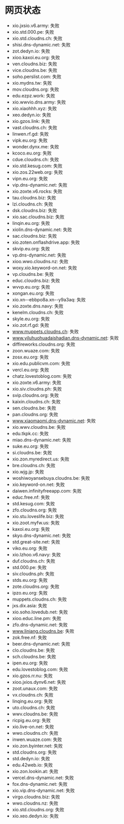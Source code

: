 # 网页状态
- xio.jxsio.v6.army: 失败
- xio.std.000.pe: 失败
- xio.std.cloudns.ch: 失败
- shisi.dns-dynamic.net: 失败
- zot.dedyn.io: 失败
- xioo.kaxoi.eu.org: 失败
- ven.cloudns.biz: 失败
- vice.cloudns.be: 失败
- soho.perslist.com: 失败
- xio.mydns.tw: 失败
- mov.cloudns.org: 失败
- edu.ezpz.work: 失败
- xio.wwvio.dns.army: 失败
- xio.xiaohhh.xyz: 失败
- xeo.dedyn.io: 失败
- xio.gzos.link: 失败
- vast.cloudns.ch: 失败
- linwen.rf.gd: 失败
- vipk.eu.org: 失败
- wonder.dynx.me: 失败
- kcoco.eu.org: 失败
- cdue.cloudns.ch: 失败
- xio.std.kesug.com: 失败
- xio.zos.22web.org: 失败
- vipn.eu.org: 失败
- vip.dns-dynamic.net: 失败
- xio.zoxte.v6.rocks: 失败
- tau.cloudns.biz: 失败
- lzi.cloudns.ch: 失败
- dsk.cloudns.biz: 失败
- xio.sac.cloudns.biz: 失败
- linqin.eu.org: 失败
- xiolin.dns-dynamic.net: 失败
- sac.cloudns.biz: 失败
- xio.zoten.onflashdrive.app: 失败
- skvip.eu.org: 失败
- vp.dns-dynamic.net: 失败
- xioo.wwo.cloudns.nz: 失败
- woxy.xio.keyword-on.net: 失败
- vp.cloudns.be: 失败
- educ.cloudns.biz: 失败
- wvvp.eu.org: 失败
- xongan.eu.org: 失败
- xio.xn--ebbpo8a.xn--y9a3aq: 失败
- xio.zoxte.dns.navy: 失败
- kenelm.cloudns.ch: 失败
- skyle.eu.org: 失败
- xio.zot.rf.gd: 失败
- www.muppets.cloudns.ch: 失败
- www.yiluhuohuadaishadian.dns-dynamic.net: 失败
- diffireworks.cloudns.org: 失败
- zoon.wuaze.com: 失败
- zosx.eu.org: 失败
- xio.edu.publicvm.com: 失败
- vercl.eu.org: 失败
- chatz.lovestoblog.com: 失败
- xio.zoxte.v6.army: 失败
- xio.siv.cloudns.ph: 失败
- svip.cloudns.org: 失败
- kaixin.cloudns.ch: 失败
- sen.cloudns.be: 失败
- pan.cloudns.org: 失败
- www.xiaomaomi.dns-dynamic.net: 失败
- xio.wwv.cloudns.be: 失败
- edu.tkpk.cc: 失败
- miao.dns-dynamic.net: 失败
- suke.eu.org: 失败
- si.cloudns.be: 失败
- xio.zon.myredirect.us: 失败
- bre.cloudns.ch: 失败
- xio.wjg.jp: 失败
- woshiwoyansebuya.cloudns.be: 失败
- xio.keyword-on.net: 失败
- daiwen.infinityfreeapp.com: 失败
- educ.free.nf: 失败
- std.kesug.com: 失败
- zfo.cloudns.org: 失败
- xio.stu.loveslife.biz: 失败
- xio.zoot.myfw.us: 失败
- kaxoi.eu.org: 失败
- skyo.dns-dynamic.net: 失败
- std.great-site.net: 失败
- viko.eu.org: 失败
- xio.lzhoo.v6.navy: 失败
- duf.cloudns.ch: 失败
- std.000.pe: 失败
- siv.cloudns.ph: 失败
- stds.eu.org: 失败
- zote.cloudns.org: 失败
- ipzo.eu.org: 失败
- muppets.cloudns.ch: 失败
- jxs.dix.asia: 失败
- xio.soho.lovedub.net: 失败
- xioo.educ.line.pm: 失败
- zfo.dns-dynamic.net: 失败
- www.liniang.cloudns.be: 失败
- zok.free.nf: 失败
- beer.dns-dynamic.net: 失败
- clo.cloudns.be: 失败
- sch.cloudns.be: 失败
- ipen.eu.org: 失败
- edu.lovestoblog.com: 失败
- xio.gzos.rr.nu: 失败
- xioo.jxios.dynv6.net: 失败
- zoot.unaux.com: 失败
- vx.cloudns.ch: 失败
- linqing.eu.org: 失败
- uto.cloudns.ch: 失败
- wwv.cloudns.be: 失败
- ricpig.eu.org: 失败
- xio.live-on.net: 失败
- wwo.cloudns.ch: 失败
- inwen.wuaze.com: 失败
- xio.zon.byinter.net: 失败
- std.cloudns.org: 失败
- std.dedyn.io: 失败
- edu.42web.io: 失败
- xio.zon.lookin.at: 失败
- vercel.dns-dynamic.net: 失败
- fox.dns-dynamic.net: 失败
- xio.vip.dns-dynamic.net: 失败
- virgo.cloudns.biz: 失败
- wwo.cloudns.nz: 失败
- xio.std.cloudns.org: 失败
- xio.xeo.dedyn.io: 失败
